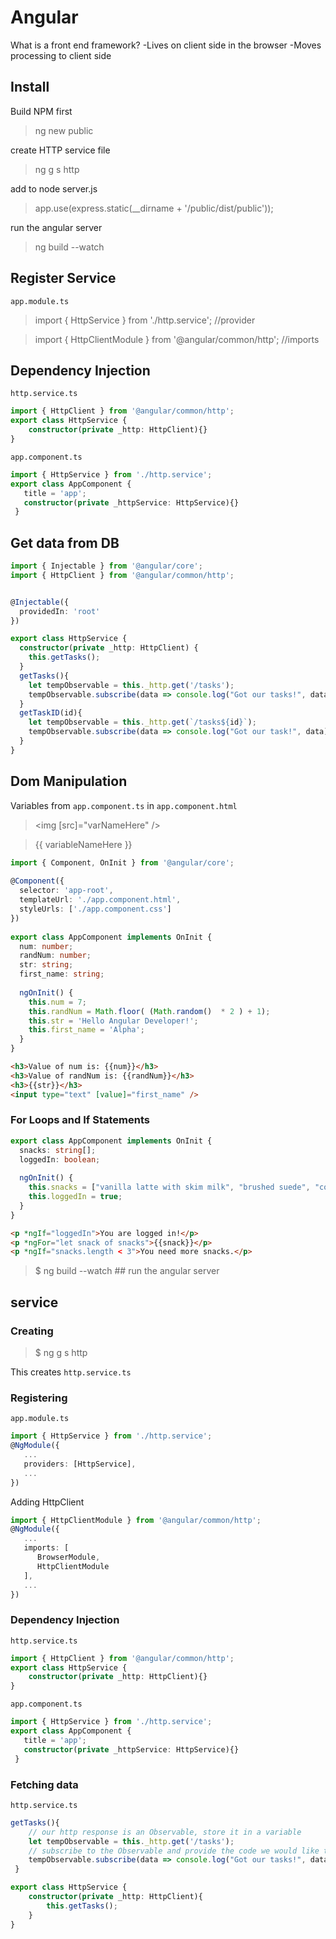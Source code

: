 # Angular

What is a front end framework?
-Lives on client side in the browser
-Moves processing to client side

## Install
Build NPM first
>ng new public

create HTTP service file
>ng g s http

add to node server.js
> app.use(express.static(__dirname + '/public/dist/public'));

run the angular server
> ng build --watch

## Register Service
`app.module.ts`
> import { HttpService } from './http.service'; //provider

> import { HttpClientModule } from '@angular/common/http'; //imports

## Dependency Injection
`http.service.ts`
```typescript
import { HttpClient } from '@angular/common/http';
export class HttpService {
    constructor(private _http: HttpClient){}
}
```
`app.component.ts`
```typescript
import { HttpService } from './http.service';
export class AppComponent {
   title = 'app';
   constructor(private _httpService: HttpService){}
 }
```
## Get data from DB
```typescript
import { Injectable } from '@angular/core';
import { HttpClient } from '@angular/common/http';


@Injectable({
  providedIn: 'root'
})

export class HttpService {
  constructor(private _http: HttpClient) { 
    this.getTasks();
  }
  getTasks(){
    let tempObservable = this._http.get('/tasks');
    tempObservable.subscribe(data => console.log("Got our tasks!", data));
  }
  getTaskID(id){
    let tempObservable = this._http.get(`/tasks${id}`);
    tempObservable.subscribe(data => console.log("Got our task!", data));
  }  
}
```

## Dom Manipulation

Variables from `app.component.ts` in `app.component.html`
><img [src]="varNameHere" />

>{{ variableNameHere }}
```typescript
import { Component, OnInit } from '@angular/core';
     
@Component({
  selector: 'app-root',
  templateUrl: './app.component.html',
  styleUrls: ['./app.component.css']
})
     
export class AppComponent implements OnInit {
  num: number;
  randNum: number;
  str: string;
  first_name: string;
     
  ngOnInit() {
    this.num = 7;
    this.randNum = Math.floor( (Math.random()  * 2 ) + 1);
    this.str = 'Hello Angular Developer!';
    this.first_name = 'Alpha';
  }
}   
```

```html
<h3>Value of num is: {{num}}</h3>
<h3>Value of randNum is: {{randNum}}</h3>
<h3>{{str}}</h3>
<input type="text" [value]="first_name" />
```
### For Loops and If Statements
```typescript
export class AppComponent implements OnInit {
  snacks: string[];
  loggedIn: boolean;
     
  ngOnInit() {
    this.snacks = ["vanilla latte with skim milk", "brushed suede", "cookie"];
    this.loggedIn = true;
  }
}   
```
```html
<p *ngIf="loggedIn">You are logged in!</p>
<p *ngFor="let snack of snacks">{{snack}}</p>
<p *ngIf="snacks.length < 3">You need more snacks.</p>
```


>$ ng build --watch ## run the angular server

## service
### Creating
>$ ng g s http 

This creates `http.service.ts`
### Registering
`app.module.ts`
```typescript
import { HttpService } from './http.service';
@NgModule({
   ...
   providers: [HttpService],
   ...
})
```
Adding HttpClient
```typescript
import { HttpClientModule } from '@angular/common/http';
@NgModule({
   ...
   imports: [
      BrowserModule,
      HttpClientModule
   ],
   ...
})
```
### Dependency Injection
`http.service.ts`
```typescript
import { HttpClient } from '@angular/common/http';
export class HttpService {
    constructor(private _http: HttpClient){}
}
```

`app.component.ts` 
```typescript
import { HttpService } from './http.service';
export class AppComponent {
   title = 'app';
   constructor(private _httpService: HttpService){}
 }
```
### Fetching data
`http.service.ts`
```typescript
getTasks(){
    // our http response is an Observable, store it in a variable
    let tempObservable = this._http.get('/tasks');
    // subscribe to the Observable and provide the code we would like to do with our data from the response
    tempObservable.subscribe(data => console.log("Got our tasks!", data));
 }

export class HttpService {
    constructor(private _http: HttpClient){
        this.getTasks();
    }
}
```
